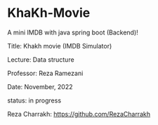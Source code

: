 # KhaKh-Movie
A mini IMDB with java spring boot (Backend)!

Title: Khakh movie (IMDB Simulator)

Lecture: Data structure

Professor: Reza Ramezani

Date: November, 2022

status: in progress

Reza Charrakh: https://github.com/RezaCharrakh

